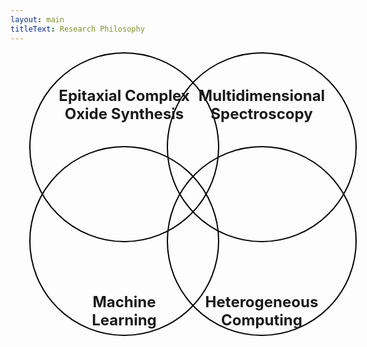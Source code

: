 ```yaml
---
layout: main
titleText: Research Philosophy
---
```


<div style="position: relative; width: 600px; height: 600px; margin: auto;">

  <!-- Circle 1: Epitaxial Complex Oxide Synthesis -->
  <div style="
    position: absolute;
    top: 0;
    left: 30px;
    width: 300px;
    height: 300px;
    border-radius: 50%;
    border: 2px solid black;
    overflow: hidden;
  ">
    <div style="
      position: absolute;
      top: 0;
      left: 0;
      width: 100%;
      height: 100%;
      background: url('/path/to/oxide.jpg') center/cover no-repeat;
      opacity: 0.5;
      z-index: 0;
    "></div>
    <div style="
      position: relative;
      top: 20px;
      width: 100%;
      text-align: center;
      font-weight: bold;
      z-index: 1;
    ">
      <h2 style="font-size: 24px;">Epitaxial Complex<br>Oxide Synthesis</h2>
    </div>
  </div>

  <!-- Circle 2: Multidimensional Spectroscopy -->
  <div style="
    position: absolute;
    top: 0;
    left: 250px;
    width: 300px;
    height: 300px;
    border-radius: 50%;
    border: 2px solid black;
    overflow: hidden;
  ">
    <div style="
      position: absolute;
      top: 0;
      left: 0;
      width: 100%;
      height: 100%;
      background: url('/AFM.png') center/cover no-repeat;
      opacity: 0.5;
      z-index: 0;
    "></div>
    <div style="
      position: relative;
      top: 20px;
      width: 100%;
      text-align: center;
      font-weight: bold;
      z-index: 1;
    ">
      <h2 style="font-size: 24px;">Multidimensional<br>Spectroscopy</h2>
    </div>
  </div>

  <!-- Circle 3: Machine Learning -->
  <div style="
    position: absolute;
    top: 150px;
    left: 30px;
    width: 300px;
    height: 300px;
    border-radius: 50%;
    border: 2px solid black;
    overflow: hidden;
  ">
    <div style="
      position: absolute;
      top: 0;
      left: 0;
      width: 100%;
      height: 100%;
      background: url('/path/to/ml.jpg') center/cover no-repeat;
      opacity: 0.5;
      z-index: 0;
    "></div>
    <div style="
      position: relative;
      top: 200px;
      width: 100%;
      text-align: center;
      font-weight: bold;
      z-index: 1;
    ">
      <h2 style="font-size: 24px;">Machine<br>Learning</h2>
    </div>
  </div>

  <!-- Circle 4: Heterogeneous Computing -->
  <div style="
    position: absolute;
    top: 150px;
    left: 250px;
    width: 300px;
    height: 300px;
    border-radius: 50%;
    border: 2px solid black;
    overflow: hidden;
  ">
    <div style="
      position: absolute;
      top: 0;
      left: 0;
      width: 100%;
      height: 100%;
      background: url('/path/to/computing.jpg') center/cover no-repeat;
      opacity: 0.5;
      z-index: 0;
    "></div>
    <div style="
      position: relative;
      top: 200px;
      width: 100%;
      text-align: center;
      font-weight: bold;
      z-index: 1;
    ">
      <h2 style="font-size: 24px;">Heterogeneous<br>Computing</h2>
    </div>
  </div>

</div>
